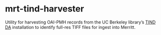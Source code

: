 # mrt-tind-harvester

Utility for harvesting OAI-PMH records from the UC Berkeley library’s
[TIND DA](http://info.tind.io/da) installation to identify full-res TIFF
files for ingest into Merritt. 
